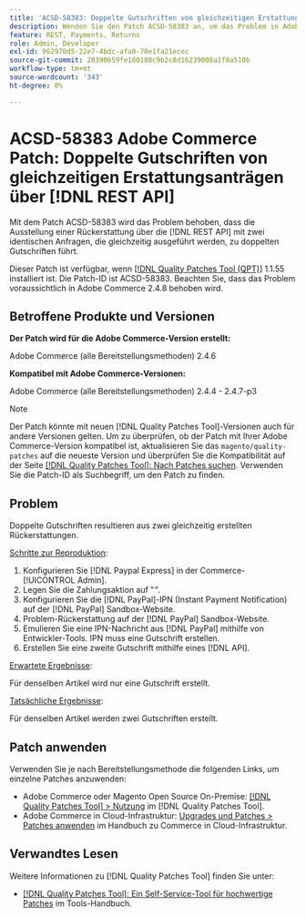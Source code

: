 ```yaml
---
title: 'ACSD-58383: Doppelte Gutschriften von gleichzeitigen Erstattungsanträgen über [!DNL REST API]'
description: Wenden Sie den Patch ACSD-58383 an, um das Problem in Adobe Commerce zu beheben, bei dem die Ausgabe einer Rückerstattung über die  [!DNL REST API]  mit zwei identischen Anfragen, die gleichzeitig ausgeführt werden, zu doppelten Gutschriften führt.
feature: REST, Payments, Returns
role: Admin, Developer
exl-id: 962970d5-22e7-4bdc-afa0-70e1fa21ecec
source-git-commit: 28390659fe180180c9b2c8d16239008a1f8a510b
workflow-type: tm+mt
source-wordcount: '343'
ht-degree: 0%

---
```


# ACSD-58383 Adobe Commerce Patch: Doppelte Gutschriften von gleichzeitigen Erstattungsanträgen über [!DNL REST API]

Mit dem Patch ACSD-58383 wird das Problem behoben, dass die Ausstellung einer Rückerstattung über die [!DNL REST API] mit zwei identischen Anfragen, die gleichzeitig ausgeführt werden, zu doppelten Gutschriften führt.

Dieser Patch ist verfügbar, wenn [[!DNL Quality Patches Tool (QPT)]](/help/tools/quality-patches-tool/quality-patches-tool-to-self-serve-quality-patches.md) 1.1.55 installiert ist. Die Patch-ID ist ACSD-58383. Beachten Sie, dass das Problem voraussichtlich in Adobe Commerce 2.4.8 behoben wird.

## Betroffene Produkte und Versionen

**Der Patch wird für die Adobe Commerce-Version erstellt:**

Adobe Commerce (alle Bereitstellungsmethoden) 2.4.6

**Kompatibel mit Adobe Commerce-Versionen:**

Adobe Commerce (alle Bereitstellungsmethoden) 2.4.4 - 2.4.7-p3


>[!NOTE]
>
>Der Patch könnte mit neuen [!DNL Quality Patches Tool]-Versionen auch für andere Versionen gelten. Um zu überprüfen, ob der Patch mit Ihrer Adobe Commerce-Version kompatibel ist, aktualisieren Sie das `magento/quality-patches` auf die neueste Version und überprüfen Sie die Kompatibilität auf der Seite [[!DNL Quality Patches Tool]: Nach Patches suchen](https://experienceleague.adobe.com/tools/commerce-quality-patches/index.html). Verwenden Sie die Patch-ID als Suchbegriff, um den Patch zu finden.

## Problem

Doppelte Gutschriften resultieren aus zwei gleichzeitig erstellten Rückerstattungen.

<u>Schritte zur Reproduktion</u>:

1. Konfigurieren Sie [!DNL Paypal Express] in der Commerce-[!UICONTROL Admin].
1. Legen Sie die Zahlungsaktion auf &quot;*&quot;*.
1. Konfigurieren Sie die [!DNL PayPal]-IPN (Instant Payment Notification) auf der [!DNL PayPal] Sandbox-Website.
1. Problem-Rückerstattung auf der [!DNL PayPal] Sandbox-Website.
1. Emulieren Sie eine IPN-Nachricht aus [!DNL PayPal] mithilfe von Entwickler-Tools. IPN muss eine Gutschrift erstellen.
1. Erstellen Sie eine zweite Gutschrift mithilfe eines [!DNL API].

<u>Erwartete Ergebnisse</u>:

Für denselben Artikel wird nur eine Gutschrift erstellt.


<u>Tatsächliche Ergebnisse</u>:

Für denselben Artikel werden zwei Gutschriften erstellt.

## Patch anwenden

Verwenden Sie je nach Bereitstellungsmethode die folgenden Links, um einzelne Patches anzuwenden:

* Adobe Commerce oder Magento Open Source On-Premise: [[!DNL Quality Patches Tool] > Nutzung](/help/tools/quality-patches-tool/usage.md) im [!DNL Quality Patches Tool].
* Adobe Commerce in Cloud-Infrastruktur: [Upgrades und Patches > Patches anwenden](https://experienceleague.adobe.com/docs/commerce-cloud-service/user-guide/develop/upgrade/apply-patches.html) im Handbuch zu Commerce in Cloud-Infrastruktur.


## Verwandtes Lesen

Weitere Informationen zu [!DNL Quality Patches Tool] finden Sie unter:

* [[!DNL Quality Patches Tool]: Ein Self-Service-Tool für hochwertige Patches](/help/tools/quality-patches-tool/quality-patches-tool-to-self-serve-quality-patches.md) im Tools-Handbuch.
